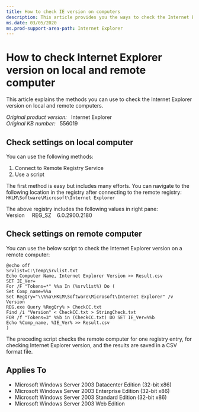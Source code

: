 ```yaml
---
title: How to check IE version on computers
description: This article provides you the ways to check the Internet Explorer version on a local computer or a remote computer.
ms.date: 03/05/2020
ms.prod-support-area-path: Internet Explorer
---
```

# How to check Internet Explorer version on local and remote computer

This article explains the methods you can use to check the Internet Explorer version on local and remote computers.

_Original product version:_ &nbsp; Internet Explorer  
_Original KB number:_ &nbsp; 556019

## Check settings on local computer

You can use the following methods:

1. Connect to Remote Registry Service
2. Use a script

The first method is easy but includes many efforts. You can navigate to the following location in the registry after connecting to the remote registry:  
`HKLM\Software\Microsoft\Internet Explorer`

The above registry includes the following values in right pane:  
Version &nbsp; &nbsp; REG_SZ &nbsp; &nbsp;6.0.2900.2180

## Check settings on remote computer

You can use the below script to check the Internet Explorer version on a remote computer:

```dos
@echo off
Srvlist=C:\Temp\Srvlist.txt
Echo Computer Name, Internet Explorer Version >> Result.csv
SET IE_Ver=
For /F "Tokens=*" %%a In (%srvlist%) Do (
Set Comp_name=%%a
Set RegQry="\\%%a\HKLM\Software\Microsoft\Internet Explorer" /v Version
REG.exe Query %RegQry% > CheckCC.txt
Find /i "Version" < CheckCC.txt > StringCheck.txt
FOR /f "Tokens=3" %%b in (CheckCC.txt) DO SET IE_Ver=%%b
Echo %Comp_name, %IE_Ver% >> Result.csv
)
```

The preceding script checks the remote computer for one registry entry, for checking Internet Explorer version, and the results are saved in a CSV format file.

## Applies To

- Microsoft Windows Server 2003 Datacenter Edition (32-bit x86)
- Microsoft Windows Server 2003 Enterprise Edition (32-bit x86)
- Microsoft Windows Server 2003 Standard Edition (32-bit x86)
- Microsoft Windows Server 2003 Web Edition
